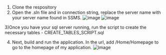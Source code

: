 1) Clone the respository
2) Open the .sln file and in connection string, replace the server name with your server name found in SSMS. 
![image](https://github.com/ambica-banchode/UniversityTutoringScheduler/assets/51074664/b2be8897-9d32-4d68-9b4b-325072abb5e4)
![image](https://github.com/ambica-banchode/UniversityTutoringScheduler/assets/51074664/5426158b-6538-4629-bdc2-65bf1a794da1)




3)Once you have your sql server running, run the script to create the necessary tables - CREATE_TABLES_SCRIPT.sql 

4) Next, build and run the application. In the url, add /Home/Homepage to go to the homepage of my application.
![image](https://github.com/ambica-banchode/UniversityTutoringScheduler/assets/51074664/d8657c62-badd-4086-bffa-5d64eb8880d4)

